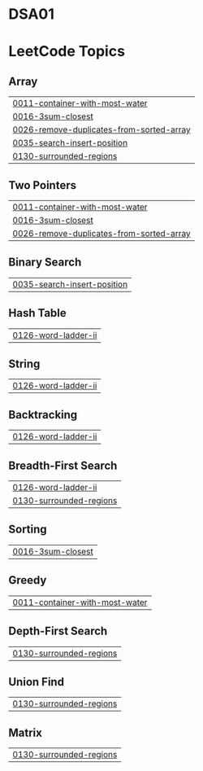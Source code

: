 # DSA01
<!---LeetCode Topics Start-->
# LeetCode Topics
## Array
|  |
| ------- |
| [0011-container-with-most-water](https://github.com/gursharndeep01/DSA01/tree/master/0011-container-with-most-water) |
| [0016-3sum-closest](https://github.com/gursharndeep01/DSA01/tree/master/0016-3sum-closest) |
| [0026-remove-duplicates-from-sorted-array](https://github.com/gursharndeep01/DSA01/tree/master/0026-remove-duplicates-from-sorted-array) |
| [0035-search-insert-position](https://github.com/gursharndeep01/DSA01/tree/master/0035-search-insert-position) |
| [0130-surrounded-regions](https://github.com/gursharndeep01/DSA01/tree/master/0130-surrounded-regions) |
## Two Pointers
|  |
| ------- |
| [0011-container-with-most-water](https://github.com/gursharndeep01/DSA01/tree/master/0011-container-with-most-water) |
| [0016-3sum-closest](https://github.com/gursharndeep01/DSA01/tree/master/0016-3sum-closest) |
| [0026-remove-duplicates-from-sorted-array](https://github.com/gursharndeep01/DSA01/tree/master/0026-remove-duplicates-from-sorted-array) |
## Binary Search
|  |
| ------- |
| [0035-search-insert-position](https://github.com/gursharndeep01/DSA01/tree/master/0035-search-insert-position) |
## Hash Table
|  |
| ------- |
| [0126-word-ladder-ii](https://github.com/gursharndeep01/DSA01/tree/master/0126-word-ladder-ii) |
## String
|  |
| ------- |
| [0126-word-ladder-ii](https://github.com/gursharndeep01/DSA01/tree/master/0126-word-ladder-ii) |
## Backtracking
|  |
| ------- |
| [0126-word-ladder-ii](https://github.com/gursharndeep01/DSA01/tree/master/0126-word-ladder-ii) |
## Breadth-First Search
|  |
| ------- |
| [0126-word-ladder-ii](https://github.com/gursharndeep01/DSA01/tree/master/0126-word-ladder-ii) |
| [0130-surrounded-regions](https://github.com/gursharndeep01/DSA01/tree/master/0130-surrounded-regions) |
## Sorting
|  |
| ------- |
| [0016-3sum-closest](https://github.com/gursharndeep01/DSA01/tree/master/0016-3sum-closest) |
## Greedy
|  |
| ------- |
| [0011-container-with-most-water](https://github.com/gursharndeep01/DSA01/tree/master/0011-container-with-most-water) |
## Depth-First Search
|  |
| ------- |
| [0130-surrounded-regions](https://github.com/gursharndeep01/DSA01/tree/master/0130-surrounded-regions) |
## Union Find
|  |
| ------- |
| [0130-surrounded-regions](https://github.com/gursharndeep01/DSA01/tree/master/0130-surrounded-regions) |
## Matrix
|  |
| ------- |
| [0130-surrounded-regions](https://github.com/gursharndeep01/DSA01/tree/master/0130-surrounded-regions) |
<!---LeetCode Topics End-->